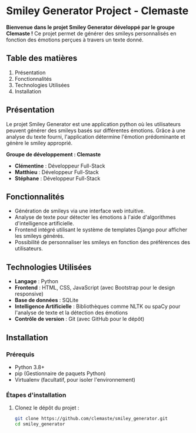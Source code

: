 # Smiley Generator Project - Clemaste

**Bienvenue dans le projet Smiley Generator développé par le groupe Clemaste !** Ce projet permet de générer des smileys personnalisés en fonction des émotions perçues à travers un texte donné.

## Table des matières

1. Présentation
2. Fonctionnalités
3. Technologies Utilisées
4. Installation

## Présentation

Le projet Smiley Generator est une application python où les utilisateurs peuvent générer des smileys basés sur différentes émotions. Grâce à une analyse du texte fourni, l'application détermine l'émotion prédominante et génère le smiley approprié.

**Groupe de développement : Clemaste**

- **Clémentine** : Développeur Full-Stack
- **Matthieu** : Développeur Full-Stack
- **Stéphane** : Développeur Full-Stack

## Fonctionnalités

- Génération de smileys via une interface web intuitive.
- Analyse de texte pour détecter les émotions à l'aide d'algorithmes d'intelligence artificielle.
- Frontend intégré utilisant le système de templates Django pour afficher les smileys générés.
- Possibilité de personnaliser les smileys en fonction des préférences des utilisateurs.

## Technologies Utilisées

- **Langage** : Python
- **Frontend** : HTML, CSS, JavaScript (avec Bootstrap pour le design responsive)
- **Base de données** : SQLite
- **Intelligence Artificielle** : Bibliothèques comme NLTK ou spaCy pour l'analyse de texte et la détection des émotions
- **Contrôle de version** : Git (avec GitHub pour le dépôt)

## Installation

### Prérequis

- Python 3.8+
- pip (Gestionnaire de paquets Python)
- Virtualenv (facultatif, pour isoler l'environnement)

### Étapes d'installation

1. Clonez le dépôt du projet :

   ```bash
   git clone https://github.com/clemaste/smiley_generator.git
   cd smiley_generator
